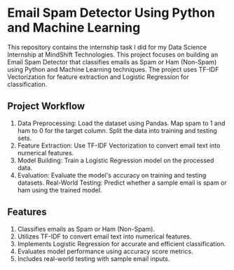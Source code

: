 # Email Spam Detector Using Python and Machine Learning
This repository contains the internship task I did for my Data Science Internship at MindShift Technologies. This project focuses on building an Email Spam Detector that classifies emails as Spam or Ham (Non-Spam) using Python and Machine Learning techniques. The project uses TF-IDF Vectorization for feature extraction and Logistic Regression for classification.
## Project Workflow
1. Data Preprocessing:
Load the dataset using Pandas.
Map spam to 1 and ham to 0 for the target column.
Split the data into training and testing sets.
2. Feature Extraction:
Use TF-IDF Vectorization to convert email text into numerical features.
3. Model Building:
Train a Logistic Regression model on the processed data.
4. Evaluation:
Evaluate the model's accuracy on training and testing datasets.
Real-World Testing:
Predict whether a sample email is spam or ham using the trained model.

## Features
1. Classifies emails as Spam or Ham (Non-Spam).
2. Utilizes TF-IDF to convert email text into numerical features.
3. Implements Logistic Regression for accurate and efficient classification.
4. Evaluates model performance using accuracy score metrics.
5. Includes real-world testing with sample email inputs.
